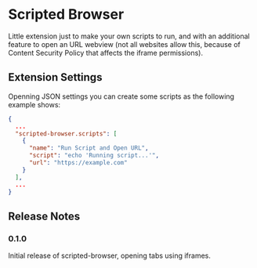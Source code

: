 # Scripted Browser

Little extension just to make your own scripts to run, and with an additional feature to open an URL webview (not all websites allow this, because of Content Security Policy that affects the iframe permissions).

## Extension Settings

Openning JSON settings you can create some scripts as the following example shows:

```json
{
  ...
  "scripted-browser.scripts": [
    {
      "name": "Run Script and Open URL",
      "script": "echo 'Running script...'",
      "url": "https://example.com"
    }
  ],
  ...
}
```

## Release Notes

### 0.1.0

Initial release of scripted-browser, opening tabs using iframes.